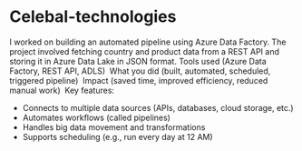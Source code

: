 # Celebal-technologies
 I worked on building an automated pipeline using Azure Data Factory. 
The project involved fetching country and product data from a REST API and storing it in Azure Data Lake in JSON format.
Tools used (Azure Data Factory, REST API, ADLS) 
What you did (built, automated, scheduled, triggered pipeline) 
Impact (saved time, improved efficiency, reduced manual work)
 Key features:
* Connects to multiple data sources (APIs, databases, cloud storage, etc.)
* Automates workflows (called pipelines)
* Handles big data movement and transformations
* Supports scheduling (e.g., run every day at 12 AM)
